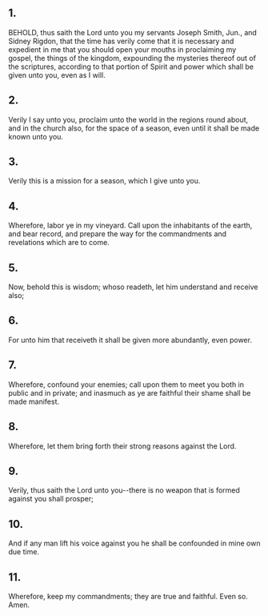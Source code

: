 ## 1.
BEHOLD, thus saith the Lord unto you my servants Joseph Smith, Jun., and Sidney Rigdon, that the time has verily come that it is necessary and expedient in me that you should open your mouths in proclaiming my gospel, the things of the kingdom, expounding the mysteries thereof out of the scriptures, according to that portion of Spirit and power which shall be given unto you, even as I will.
## 2.
Verily I say unto you, proclaim unto the world in the regions round about, and in the church also, for the space of a season, even until it shall be made known unto you.
## 3.
Verily this is a mission for a season, which I give unto you.
## 4.
Wherefore, labor ye in my vineyard. Call upon the inhabitants of the earth, and bear record, and prepare the way for the commandments and revelations which are to come.
## 5.
Now, behold this is wisdom; whoso readeth, let him understand and receive also;
## 6.
For unto him that receiveth it shall be given more abundantly, even power.
## 7.
Wherefore, confound your enemies; call upon them to meet you both in public and in private; and inasmuch as ye are faithful their shame shall be made manifest.
## 8.
Wherefore, let them bring forth their strong reasons against the Lord.
## 9.
Verily, thus saith the Lord unto you--there is no weapon that is formed against you shall prosper;
## 10.
And if any man lift his voice against you he shall be confounded in mine own due time.
## 11.
Wherefore, keep my commandments; they are true and faithful. Even so. Amen.
